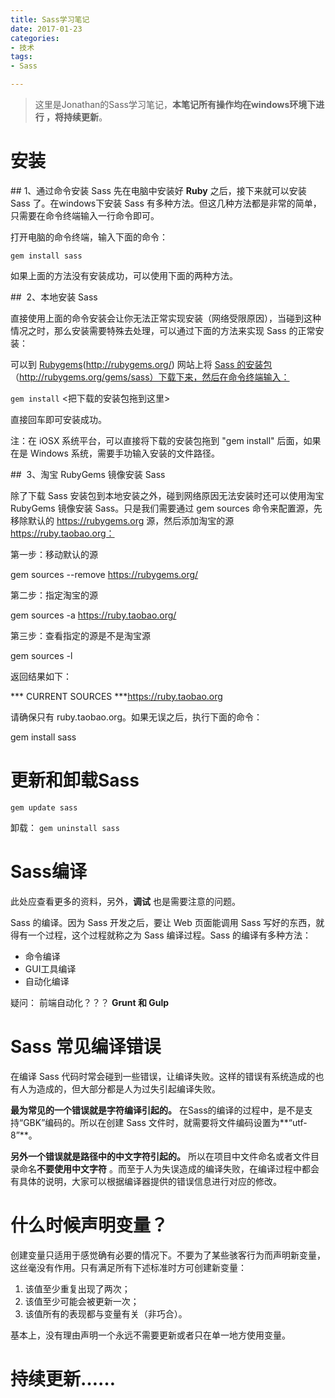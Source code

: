 ```yaml
---
title: Sass学习笔记
date: 2017-01-23
categories: 
- 技术
tags: 
- Sass

---
```

> 这里是Jonathan的Sass学习笔记，**本笔记所有操作均在windows环境下进行 ，将持续更新**。

<!-- more -->

# 安装

## 1、通过命令安装 Sass 
先在电脑中安装好 **Ruby**  之后，接下来就可以安装 Sass 了。在windows下安装 Sass 有多种方法。但这几种方法都是非常的简单，只需要在命令终端输入一行命令即可。

打开电脑的命令终端，输入下面的命令：

`gem install sass`

如果上面的方法没有安装成功，可以使用下面的两种方法。

##  2、本地安装 Sass 

直接使用上面的命令安装会让你无法正常实现安装（网络受限原因），当碰到这种情况之时，那么安装需要特殊去处理，可以通过下面的方法来实现 Sass 的正常安装：

可以到 [Rubygems](http://rubygems.org/)(http://rubygems.org/) 网站上将 [Sass 的安装包](http://rubygems.org/gems/sass)（http://rubygems.org/gems/sass）下载下来，然后在命令终端输入：

`gem install` <把下载的安装包拖到这里>

直接回车即可安装成功。

注：在 iOSX 系统平台，可以直接将下载的安装包拖到 "gem install" 后面，如果在是 Windows 系统，需要手功输入安装的文件路径。

##  3、淘宝 RubyGems 镜像安装 Sass 

除了下载 Sass 安装包到本地安装之外，碰到网络原因无法安装时还可以使用淘宝 RubyGems 镜像安装 Sass。只是我们需要通过 gem sources 命令来配置源，先移除默认的 https://rubygems.org 源，然后添加淘宝的源 https://ruby.taobao.org：

第一步：移动默认的源

gem sources --remove https://rubygems.org/

第二步：指定淘宝的源

gem sources -a https://ruby.taobao.org/

第三步：查看指定的源是不是淘宝源

gem sources -l

返回结果如下：

*** CURRENT SOURCES ***https://ruby.taobao.org

请确保只有 ruby.taobao.org。如果无误之后，执行下面的命令：

gem install sass

#  更新和卸载Sass  

`gem update sass`

卸载： `gem uninstall sass`

#  Sass编译  

此处应查看更多的资料，另外，**调试** 也是需要注意的问题。

Sass 的编译。因为 Sass 开发之后，要让 Web 页面能调用 Sass 写好的东西，就得有一个过程，这个过程就称之为 Sass 编译过程。Sass 的编译有多种方法：

- 命令编译
- GUI工具编译
- 自动化编译

疑问：  前端自动化？？？ **Grunt 和 Gulp**      

#  Sass 常见编译错误  

在编译 Sass 代码时常会碰到一些错误，让编译失败。这样的错误有系统造成的也有人为造成的，但大部分都是人为过失引起编译失败。

**最为常见的一个错误就是字符编译引起的。** 在Sass的编译的过程中，是不是支持“GBK”编码的。所以在创建 Sass 文件时，就需要将文件编码设置为**“utf-8”**。

**另外一个错误就是路径中的中文字符引起的。** 所以在项目中文件命名或者文件目录命名**不要使用中文字符** 。而至于人为失误造成的编译失败，在编译过程中都会有具体的说明，大家可以根据编译器提供的错误信息进行对应的修改。

#  什么时候声明变量？ 

创建变量只适用于感觉确有必要的情况下。不要为了某些骇客行为而声明新变量，这丝毫没有作用。只有满足所有下述标准时方可创建新变量：

1. 该值至少重复出现了两次；
2. 该值至少可能会被更新一次；
3. 该值所有的表现都与变量有关（非巧合）。

基本上，没有理由声明一个永远不需要更新或者只在单一地方使用变量。

# 持续更新……